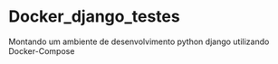 # Docker_django_testes
Montando um ambiente de desenvolvimento python django utilizando Docker-Compose
